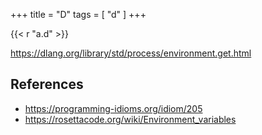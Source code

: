 +++
title = "D"
tags = [ "d" ]
+++

{{< r "a.d" >}}

<https://dlang.org/library/std/process/environment.get.html>

## References

- <https://programming-idioms.org/idiom/205>
- <https://rosettacode.org/wiki/Environment_variables>
